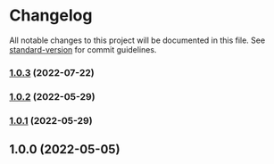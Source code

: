 # Changelog

All notable changes to this project will be documented in this file. See [standard-version](https://github.com/conventional-changelog/standard-version) for commit guidelines.

### [1.0.3](https://github.com/dreamnettech/monorepo/compare/build-v1.0.2...build-v1.0.3) (2022-07-22)

### [1.0.2](https://github.com/dreamnettech/monorepo/compare/build-v1.0.1...build-v1.0.2) (2022-05-29)

### [1.0.1](https://github.com/dreamnettech/monorepo/compare/build-v1.0.0...build-v1.0.1) (2022-05-29)

## 1.0.0 (2022-05-05)
